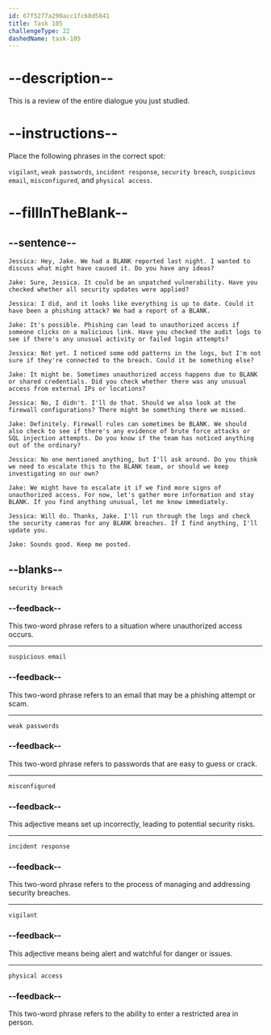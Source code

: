 ```yaml
---
id: 67f5277a290acc1fc68d5841
title: Task 105
challengeType: 22
dashedName: task-105
---
```


<!-- REVIEW -->

# --description--

This is a review of the entire dialogue you just studied.

# --instructions--

Place the following phrases in the correct spot:

`vigilant`, `weak passwords`, `incident response`, `security breach`, `suspicious email`, `misconfigured`, and `physical access`.

# --fillInTheBlank--

## --sentence--

`Jessica: Hey, Jake. We had a BLANK reported last night. I wanted to discuss what might have caused it. Do you have any ideas?`

`Jake: Sure, Jessica. It could be an unpatched vulnerability. Have you checked whether all security updates were applied?`

`Jessica: I did, and it looks like everything is up to date. Could it have been a phishing attack? We had a report of a BLANK.`

`Jake: It's possible. Phishing can lead to unauthorized access if someone clicks on a malicious link. Have you checked the audit logs to see if there's any unusual activity or failed login attempts?`

`Jessica: Not yet. I noticed some odd patterns in the logs, but I'm not sure if they're connected to the breach. Could it be something else?`

`Jake: It might be. Sometimes unauthorized access happens due to BLANK or shared credentials. Did you check whether there was any unusual access from external IPs or locations?`

`Jessica: No, I didn't. I'll do that. Should we also look at the firewall configurations? There might be something there we missed.`

`Jake: Definitely. Firewall rules can sometimes be BLANK. We should also check to see if there's any evidence of brute force attacks or SQL injection attempts. Do you know if the team has noticed anything out of the ordinary?`

`Jessica: No one mentioned anything, but I'll ask around. Do you think we need to escalate this to the BLANK team, or should we keep investigating on our own?`

`Jake: We might have to escalate it if we find more signs of unauthorized access. For now, let's gather more information and stay BLANK. If you find anything unusual, let me know immediately.`

`Jessica: Will do. Thanks, Jake. I'll run through the logs and check the security cameras for any BLANK breaches. If I find anything, I'll update you.`

`Jake: Sounds good. Keep me posted.`

## --blanks--

`security breach`

### --feedback--

This two-word phrase refers to a situation where unauthorized access occurs.

---

`suspicious email`

### --feedback--

This two-word phrase refers to an email that may be a phishing attempt or scam.

---

`weak passwords`

### --feedback--

This two-word phrase refers to passwords that are easy to guess or crack.

---

`misconfigured`

### --feedback--

This adjective means set up incorrectly, leading to potential security risks.

---

`incident response`

### --feedback--

This two-word phrase refers to the process of managing and addressing security breaches.

---

`vigilant`

### --feedback--

This adjective means being alert and watchful for danger or issues.

---

`physical access`

### --feedback--

This two-word phrase refers to the ability to enter a restricted area in person.

